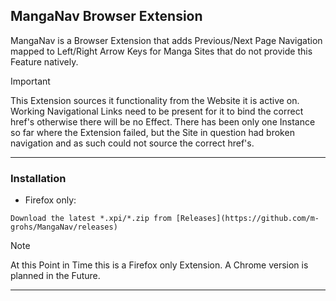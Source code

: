 ## MangaNav Browser Extension

MangaNav is a Browser Extension that adds Previous/Next Page Navigation mapped to Left/Right Arrow Keys for Manga Sites that do not provide this Feature natively.


> [!IMPORTANT]
> This Extension sources it functionality from the Website it is active on.
> Working Navigational Links need to be present for it to bind the correct href's otherwise there will be no Effect.
> There has been only one Instance so far where the Extension failed, but the Site in question
> had broken navigation and as such could not source the correct href's.

---

### Installation

-   Firefox only:

```
Download the latest *.xpi/*.zip from [Releases](https://github.com/m-grohs/MangaNav/releases)

```

> [!NOTE]
> At this Point in Time this is a Firefox only Extension.
> A Chrome version is planned in the Future.

---